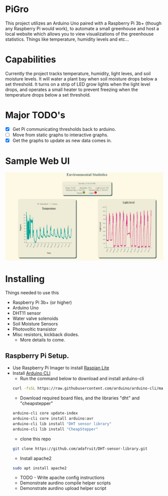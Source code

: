 # PiGro

This project utilizes an Arduino Uno paired with a Raspberry Pi 3b+ (though any Raspberry Pi would work), to automate a small greenhouse and host a local website which allows you to view visualizations of the greenhouse statistics. Things like temperature, humidity levels and etc...

# Capabilities

Currently the project tracks temperature, humidity, light leves, and soil moisture levels. It will water a plant bay when soil moisture drops below a set threshold. It turns on a strip of LED grow lights when the light level drops, and operates a small heater to prevent freezing when the temperature drops below a set threshold.

# Major TODO's

- [x] Get Pi communicating thresholds back to arduino.
- [ ] Move from static graphs to interactive graphs.
- [x] Get the graphs to update as new data comes in.

# Sample Web UI

![](images/web-sample.png)

# Installing

Things needed to use this

- Raspberry Pi 3b+ (or higher)
- Arduino Uno
- DHT11 sensor
- Water valve solenoids
- Soil Moisture Sensors
- Photovoltic transistor
- Misc resistors, kickback diodes.
    - More details to come.

## Raspberry Pi Setup.

- Use Raspberry Pi Imager to install [Raspian Lite](https://projects.raspberrypi.org/en/projects/imager-install)
- Install [Arduino CLI](https://arduino.github.io/arduino-cli/0.19/)
    -  Run the command below to download and install arduino-cli
    ```sh
    curl -fsSL https://raw.githubusercontent.com/arduino/arduino-cli/master/install.sh | BINDIR=~/.local/bin sh
    ```
    - Download required board files, and the libraries "dht" and "cheapstepper"
    ```sh
    arduino-cli core update-index
    arduino-cli core install arduino:avr
    arduino-cli lib install "DHT sensor library"
    arduino-cli lib install "CheapStepper"
    ```
   - clone this repo
   ```sh
   git clone https://github.com/adafruit/DHT-sensor-library.git
   ```
   - Install apache2
   ```sh
   sudo apt install apache2
   ```
   - TODO - Write apache config instructions
   - Demonstrate aurdino compile helper scripts
   - Demonstrate aurdino upload helper script
## 


